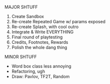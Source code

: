 MAJOR SHTUFF

1. Create Sandbox
2. Re-create Repeated Game w/ params exposed
3. Re-create Splash, with cool outro
4. Integrate & Write EVERYTHING
5. Final round of playtesting
6. Credits, Footnotes, Rewards
7. Polish the whole dang thing

MINOR SHTUFF

- Word box class less annoying
- Refactoring, ugh
- Draw: Pavlov, TF2T, Random